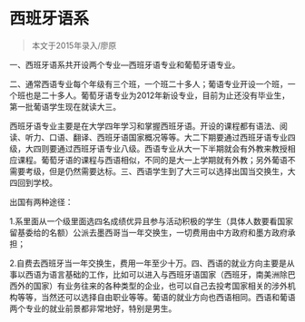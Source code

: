
# 西班牙语系  

> 本文于2015年录入/廖原  

一、西班牙语系共开设两个专业—西班牙语专业和葡萄牙语专业。

二、通常西语专业每个年级有三个班，一个班二十多人；葡语专业开设一个班，一个班也是二十多人。葡萄牙语专业为2012年新设专业，目前为止还没有毕业生，第一批葡语学生现在就读大三。

西班牙语专业主要是在大学四年学习和掌握西班牙语。开设的课程都有语法、阅读、听力、口语、翻译、西班牙语国家概况等等。大二下期要通过西班牙语专业四级，大四则要通过西班牙语专业八级。西语专业从大一下半期就会有外教来教授相应课程。葡萄牙语的课程与西语相似，不同的是大一上学期就有外教；另外葡语不需要考级，但是仍然需要达标。三、西语学生到了大三可以选择出国当交换生，大四回到学校。

出国有两种途径：

1.系里面从一个级里面选四名成绩优异且参与活动积极的学生（具体人数要看国家留基委给的名额）公派去墨西哥当一年交换生，一切费用由中方政府和墨方政府承担；

2.自费去西班牙当一年交换生，费用一年至少十万。四、西语的就业方向主要是从事以西语为语言基础的工作，比如可以进入与西班牙语国家（西班牙，南美洲除巴西外的国家）有业务往来的各种类型的企业，也可以自己去投考国家相关的涉外机构等等，当然还可以选择自由职业等等。葡语的就业方向也西语相同。西语和葡语两个专业的就业前景都非常地好，特别是男生。


